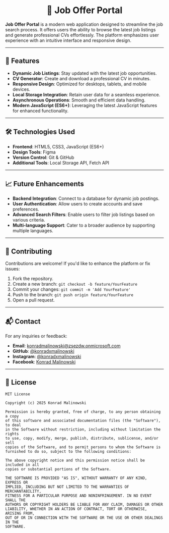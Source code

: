 <h1 align="center">💼 Job Offer Portal</h1>

**Job Offer Portal** is a modern web application designed to streamline the job search process. It offers users the ability to browse the latest job listings and generate professional CVs effortlessly. The platform emphasizes user experience with an intuitive interface and responsive design.

---

## 🚀 Features

- **Dynamic Job Listings**: Stay updated with the latest job opportunities.
- **CV Generator**: Create and download a professional CV in minutes.
- **Responsive Design**: Optimized for desktops, tablets, and mobile devices.
- **Local Storage Integration**: Retain user data for a seamless experience.
- **Asynchronous Operations**: Smooth and efficient data handling.
- **Modern JavaScript (ES6+)**: Leveraging the latest JavaScript features for enhanced functionality.

---

## 🛠️ Technologies Used

- **Frontend**: HTML5, CSS3, JavaScript (ES6+)
- **Design Tools**: Figma
- **Version Control**: Git & GitHub
- **Additional Tools**: Local Storage API, Fetch API

---

## 📈 Future Enhancements

- **Backend Integration**: Connect to a database for dynamic job postings.
- **User Authentication**: Allow users to create accounts and save preferences.
- **Advanced Search Filters**: Enable users to filter job listings based on various criteria.
- **Multi-language Support**: Cater to a broader audience by supporting multiple languages.

---

## 🤝 Contributing

Contributions are welcome! If you'd like to enhance the platform or fix issues:

1. Fork the repository.
2. Create a new branch: `git checkout -b feature/YourFeature`
3. Commit your changes: `git commit -m 'Add YourFeature'`
4. Push to the branch: `git push origin feature/YourFeature`
5. Open a pull request.

---

## 📬 Contact

For any inquiries or feedback:

- **Email**: [konradmalinowski@zsezdw.onmicrosoft.com](mailto:konradmalinowski@zsezdw.onmicrosoft.com)
- **GitHub**: [@konradxmalinowski](https://github.com/konradxmalinowski)
- **Instagram**: [@konradxmalinowski](https://www.instagram.com/konradxmalinowski/)
- **Facebook**: [Konrad Malinowski](https://www.facebook.com/konradxmalinowski/)

---

## 📄 License

```
MIT License

Copyright (c) 2025 Konrad Malinowski

Permission is hereby granted, free of charge, to any person obtaining a copy
of this software and associated documentation files (the "Software"), to deal
in the Software without restriction, including without limitation the rights
to use, copy, modify, merge, publish, distribute, sublicense, and/or sell
copies of the Software, and to permit persons to whom the Software is
furnished to do so, subject to the following conditions:

The above copyright notice and this permission notice shall be included in all
copies or substantial portions of the Software.

THE SOFTWARE IS PROVIDED "AS IS", WITHOUT WARRANTY OF ANY KIND, EXPRESS OR
IMPLIED, INCLUDING BUT NOT LIMITED TO THE WARRANTIES OF MERCHANTABILITY,
FITNESS FOR A PARTICULAR PURPOSE AND NONINFRINGEMENT. IN NO EVENT SHALL THE
AUTHORS OR COPYRIGHT HOLDERS BE LIABLE FOR ANY CLAIM, DAMAGES OR OTHER
LIABILITY, WHETHER IN AN ACTION OF CONTRACT, TORT OR OTHERWISE, ARISING FROM,
OUT OF OR IN CONNECTION WITH THE SOFTWARE OR THE USE OR OTHER DEALINGS IN THE
SOFTWARE.
```



